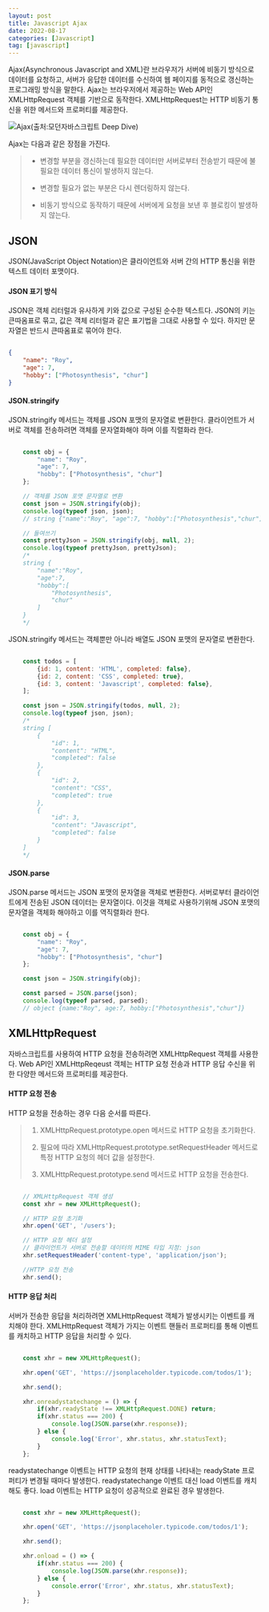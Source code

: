 ```yaml
---
layout: post
title: Javascript Ajax
date: 2022-08-17
categories: [Javascript]
tag: [javascript]
---
```


Ajax(Asynchronous Javascript and XML)란 브라우저가 서버에 비동기 방식으로 데이터를 요청하고, 서버가 응답한 데이터를 수신하여 웹 페이지를 동적으로 갱신하는 프로그래밍 방식을 말한다. Ajax는 브라우저에서 제공하는 Web API인 XMLHttpRequest 객체를 기반으로 동작한다. XMLHttpRequest는 HTTP 비동기 통신을 위한 메서드와 프로퍼티를 제공한다.

![Ajax(출처:모던자바스크립트 Deep Dive)](../../assets/img/ajax.png)


Ajax는 다음과 같은 장점을 가진다.

>
> - 변경할 부분을 갱신하는데 필요한 데이터만 서버로부터 전송받기 때문에 불필요한 데이터 통신이 발생하지 않는다.
>
> - 변경할 필요가 없는 부분은 다시 렌더링하지 않는다.
>
> - 비동기 방식으로 동작하기 때문에 서버에게 요청을 보낸 후 블로킹이 발생하지 않는다.
>

## **JSON**

JSON(JavaScript Object Notation)은 클라이언트와 서버 간의 HTTP 통신을 위한 텍스트 데이터 포맷이다. 

#### **JSON 표기 방식**

JSON은 객체 리터럴과 유사하게 키와 값으로 구성된 순수한 텍스트다. JSON의 키는 큰따옴표로 묶고, 값은 객체 리터럴과 같은 표기법을 그대로 사용할 수 있다. 하지만 문자열은 반드시 큰따옴표로 묶어야 한다.

```json

{
    "name": "Roy",
    "age": 7,
    "hobby": ["Photosynthesis", "chur"]
}

```

#### **JSON.stringify**

JSON.stringify 메서드는 객체를 JSON 포맷의 문자열로 변환한다. 클라이언트가 서버로 객체를 전송하려면 객체를 문자열화해야 하며 이를 직렬화라 한다.

```javascript

    const obj = {
        "name": "Roy",
        "age": 7,
        "hobby": ["Photosynthesis", "chur"]
    };

    // 객체를 JSON 포맷 문자열로 변환
    const json = JSON.stringify(obj);
    console.log(typeof json, json);
    // string {"name":"Roy", "age":7, "hobby":["Photosynthesis","chur"]}

    // 들여쓰기
    const prettyJson = JSON.stringify(obj, null, 2);
    console.log(typeof prettyJson, prettyJson);
    /*
    string {
        "name":"Roy",
        "age":7,
        "hobby":[
            "Photosynthesis",
            "chur"
        ]
    }
    */

```

JSON.stringify 메서드는 객체뿐만 아니라 배열도 JSON 포맷의 문자열로 변환한다.

```javascript

    const todos = [
        {id: 1, content: 'HTML', completed: false},
        {id: 2, content: 'CSS', completed: true},
        {id: 3, content: 'Javascript', completed: false},
    ];

    const json = JSON.stringify(todos, null, 2);
    console.log(typeof json, json);
    /*
    string [
        {
            "id": 1,
            "content": "HTML",
            "completed": false
        },
        {
            "id": 2,
            "content": "CSS",
            "completed": true
        },
        {
            "id": 3,
            "content": "Javascript",
            "completed": false
        }
    ]
    */

```

#### **JSON.parse**

JSON.parse 메서드는 JSON 포맷의 문자열을 객체로 변환한다. 서버로부터 클라이언트에게 전송된 JSON 데이터는 문자열이다. 이것을 객체로 사용하기위해 JSON 포맷의 문자열을 객체화 해야하고 이를 역직렬화라 한다.

```javascript

    const obj = {
        "name": "Roy",
        "age": 7,
        "hobby": ["Photosynthesis", "chur"]
    };

    const json = JSON.stringify(obj);

    const parsed = JSON.parse(json);
    console.log(typeof parsed, parsed);
    // object {name:"Roy", age:7, hobby:["Photosynthesis","chur"]}


```

## **XMLHttpRequest**

자바스크립트를 사용하여 HTTP 요청을 전송하려면 XMLHttpRequest 객체를 사용한다. Web API인 XMLHttpReqeust 객체는 HTTP 요청 전송과 HTTP 응답 수신을 위한 다양한 메서드와 프로퍼티를 제공한다.

#### **HTTP 요청 전송**

HTTP 요청을 전송하는 경우 다음 순서를 따른다.

>
> 1. XMLHttpRequest.prototype.open 메서드로 HTTP 요청을 초기화한다.
>
> 2. 필요에 따라 XMLHttpRequest.prototype.setRequestHeader 메서드로 특정 HTTP 요청의 헤더 값을 설정한다.
>
> 3. XMLHttpRequest.prototype.send 메서드로 HTTP 요청을 전송한다.
>

```javascript

    // XMLHttpRequest 객체 생성
    const xhr = new XMLHttpRequest();

    // HTTP 요청 초기화
    xhr.open('GET', '/users');

    // HTTP 요청 헤더 설정
    // 클라이언트가 서버로 전송할 데이터의 MIME 타입 지정: json
    xhr.setRequestHeader('content-type', 'application/json');

    //HTTP 요청 전송
    xhr.send();

```

#### **HTTP 응답 처리**

서버가 전송한 응답을 처리하려면 XMLHttpRequest 객체가 발생시키는 이벤트를 캐치해야 한다. XMLHttpRequest 객체가 가지는 이벤트 핸들러 프로퍼티를 통해 이벤트를 캐치하고 HTTP 응답을 처리할 수 있다.

```javascript

    const xhr = new XMLHttpRequest();

    xhr.open('GET', 'https://jsonplaceholder.typicode.com/todos/1');

    xhr.send();

    xhr.onreadystatechange = () => {
        if(xhr.readyState !== XMLHttpRequest.DONE) return;
        if(xhr.status === 200) {
            console.log(JSON.parse(xhr.response));
        } else {
            console.log('Error', xhr.status, xhr.statusText);
        }
    };

```

readystatechange 이벤트는 HTTP 요청의 현재 상태를 나타내는 readyState 프로퍼티가 변경될 때마다 발생한다. readystatechange 이벤트 대신 load 이벤트를 캐치해도 좋다. load 이벤트는 HTTP 요청이 성공적으로 완료된 경우 발생한다. 

```javascript

    const xhr = new XMLHttpRequest();

    xhr.open('GET', 'https://jsonplaceholer.typicode.com/todos/1');

    xhr.send();

    xhr.onload = () => {
        if(xhr.status === 200) {
            console.log(JSON.parse(xhr.response));
        } else {
            console.error('Error', xhr.status, xhr.statusText);
        }
    };

```